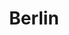 ---
layout: photo_set
title: Berlin
permalink: /berlin/
description: "An example photo gallery."
order: -1
photos:
    set: berlin
    size: 3
---